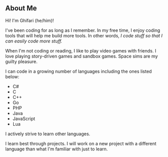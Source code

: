 ## About Me

Hi!
I'm Ghifari (he/him)!

I've been coding for as long as I remember.
In my free time, I enjoy coding tools that will help me build more tools.
In other words, _I code stuff so that I can easily code more stuff._

When I'm not coding or reading, I like to play video games with friends.
I love playing story-driven games and sandbox games.
Space sims are my guilty pleasure.

I can code in a growing number of languages including the ones listed below:

- C#
- C
- C++
- Go
- PHP
- Java
- JavaScript
- Lua

I actively strive to learn other languages.

I learn best through projects.
I will work on a new project with a different language than what I'm familiar with just to learn.
